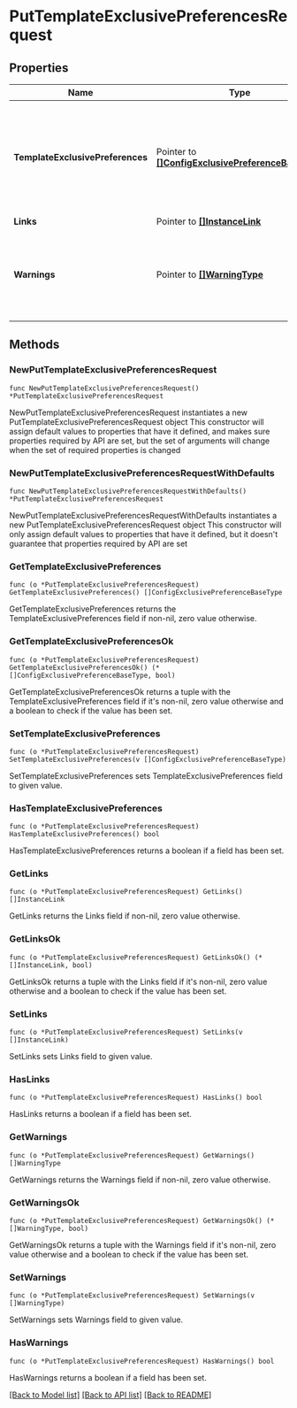 # PutTemplateExclusivePreferencesRequest

## Properties

Name | Type | Description | Notes
------------ | ------------- | ------------- | -------------
**TemplateExclusivePreferences** | Pointer to [**[]ConfigExclusivePreferenceBaseType**](ConfigExclusivePreferenceBaseType.md) | Base details common between both template and property level exclusive preferences. | [optional] 
**Links** | Pointer to [**[]InstanceLink**](InstanceLink.md) |  | [optional] 
**Warnings** | Pointer to [**[]WarningType**](WarningType.md) | Used in conjunction with the Success element to define a business error. | [optional] 

## Methods

### NewPutTemplateExclusivePreferencesRequest

`func NewPutTemplateExclusivePreferencesRequest() *PutTemplateExclusivePreferencesRequest`

NewPutTemplateExclusivePreferencesRequest instantiates a new PutTemplateExclusivePreferencesRequest object
This constructor will assign default values to properties that have it defined,
and makes sure properties required by API are set, but the set of arguments
will change when the set of required properties is changed

### NewPutTemplateExclusivePreferencesRequestWithDefaults

`func NewPutTemplateExclusivePreferencesRequestWithDefaults() *PutTemplateExclusivePreferencesRequest`

NewPutTemplateExclusivePreferencesRequestWithDefaults instantiates a new PutTemplateExclusivePreferencesRequest object
This constructor will only assign default values to properties that have it defined,
but it doesn't guarantee that properties required by API are set

### GetTemplateExclusivePreferences

`func (o *PutTemplateExclusivePreferencesRequest) GetTemplateExclusivePreferences() []ConfigExclusivePreferenceBaseType`

GetTemplateExclusivePreferences returns the TemplateExclusivePreferences field if non-nil, zero value otherwise.

### GetTemplateExclusivePreferencesOk

`func (o *PutTemplateExclusivePreferencesRequest) GetTemplateExclusivePreferencesOk() (*[]ConfigExclusivePreferenceBaseType, bool)`

GetTemplateExclusivePreferencesOk returns a tuple with the TemplateExclusivePreferences field if it's non-nil, zero value otherwise
and a boolean to check if the value has been set.

### SetTemplateExclusivePreferences

`func (o *PutTemplateExclusivePreferencesRequest) SetTemplateExclusivePreferences(v []ConfigExclusivePreferenceBaseType)`

SetTemplateExclusivePreferences sets TemplateExclusivePreferences field to given value.

### HasTemplateExclusivePreferences

`func (o *PutTemplateExclusivePreferencesRequest) HasTemplateExclusivePreferences() bool`

HasTemplateExclusivePreferences returns a boolean if a field has been set.

### GetLinks

`func (o *PutTemplateExclusivePreferencesRequest) GetLinks() []InstanceLink`

GetLinks returns the Links field if non-nil, zero value otherwise.

### GetLinksOk

`func (o *PutTemplateExclusivePreferencesRequest) GetLinksOk() (*[]InstanceLink, bool)`

GetLinksOk returns a tuple with the Links field if it's non-nil, zero value otherwise
and a boolean to check if the value has been set.

### SetLinks

`func (o *PutTemplateExclusivePreferencesRequest) SetLinks(v []InstanceLink)`

SetLinks sets Links field to given value.

### HasLinks

`func (o *PutTemplateExclusivePreferencesRequest) HasLinks() bool`

HasLinks returns a boolean if a field has been set.

### GetWarnings

`func (o *PutTemplateExclusivePreferencesRequest) GetWarnings() []WarningType`

GetWarnings returns the Warnings field if non-nil, zero value otherwise.

### GetWarningsOk

`func (o *PutTemplateExclusivePreferencesRequest) GetWarningsOk() (*[]WarningType, bool)`

GetWarningsOk returns a tuple with the Warnings field if it's non-nil, zero value otherwise
and a boolean to check if the value has been set.

### SetWarnings

`func (o *PutTemplateExclusivePreferencesRequest) SetWarnings(v []WarningType)`

SetWarnings sets Warnings field to given value.

### HasWarnings

`func (o *PutTemplateExclusivePreferencesRequest) HasWarnings() bool`

HasWarnings returns a boolean if a field has been set.


[[Back to Model list]](../README.md#documentation-for-models) [[Back to API list]](../README.md#documentation-for-api-endpoints) [[Back to README]](../README.md)


